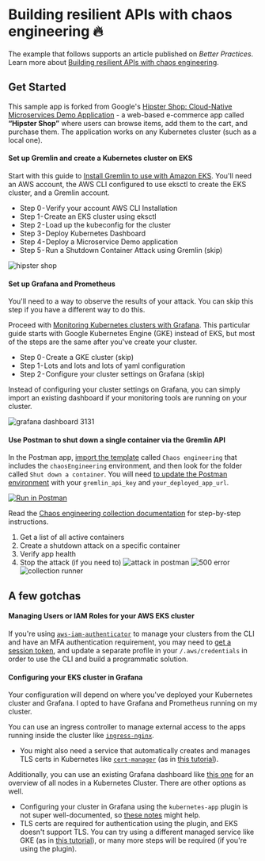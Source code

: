 # Building resilient APIs with chaos engineering 🔥

The example that follows supports an article published on _Better Practices_. Learn more about [Building resilient APIs with chaos engineering](https://medium.com/@joycelin.codes/chaos-d3ef238ec328).

## Get Started

This sample app is forked from Google's [Hipster Shop: Cloud-Native Microservices Demo Application](https://github.com/GoogleCloudPlatform/microservices-demo) - a web-based e-commerce app called **“Hipster Shop”** where users can browse items, add them to the cart, and purchase them. The application works on any Kubernetes cluster (such as a local one).

#### Set up Gremlin and create a Kubernetes cluster on EKS

Start with this guide to [Install Gremlin to use with Amazon EKS](https://www.gremlin.com/community/tutorials/how-to-install-and-use-gremlin-with-eks). You'll need an AWS account, the AWS CLI configured to use eksctl to create the EKS cluster, and a Gremlin account.

- Step 0 - Verify your account AWS CLI Installation
- Step 1 - Create an EKS cluster using eksctl
- Step 2 - Load up the kubeconfig for the cluster
- Step 3 - Deploy Kubernetes Dashboard
- Step 4 - Deploy a Microservice Demo application
- Step 5 - Run a Shutdown Container Attack using Gremlin (skip)

![[hipster shop](https://i.imgur.com/IWGvLNF.pngv=4&s=200)](https://i.imgur.com/IWGvLNF.png)

#### Set up Grafana and Prometheus

You'll need to a way to observe the results of your attack. You can skip this step if you have a different way to do this.

Proceed with [Monitoring Kubernetes clusters with Grafana](https://medium.com/htc-research-engineering-blog/monitoring-kubernetes-clusters-with-grafana-e2a413febefd). This particular guide starts with Google Kubernetes Engine (GKE) instead of EKS, but most of the steps are the same after you've create your cluster.

- Step 0 - Create a GKE cluster (skip)
- Step 1 - Lots and lots and lots of yaml configuration
- Step 2 - Configure your cluster settings on Grafana (skip)

Instead of configuring your cluster settings on Grafana, you can simply import an existing dashboard if your monitoring tools are running on your cluster.

![[grafana dashboard 3131](https://i.imgur.com/a0tDoJT.png)](https://i.imgur.com/a0tDoJT.png)

#### Use Postman to shut down a single container via the Gremlin API

In the Postman app, [import the template](https://learning.getpostman.com/docs/postman/launching_postman/newbutton/#templates) called `Chaos engineering` that includes the `chaosEngineering` environment, and then look for the folder called `Shut down a container`. You will need [to update the Postman environment](https://learning.getpostman.com/docs/postman/environments_and_globals/manage_environments/#editing-an-active-environment) with your `gremlin_api_key` and `your_deployed_app_url`. 

[![Run in Postman](https://run.pstmn.io/button.svg)](https://app.getpostman.com/run-collection/b07acbdc8e6f2d2b59f8#?env%5BchaosEngineering%5D=W3sia2V5IjoibW9ja191cmwiLCJ2YWx1ZSI6Imh0dHBzOi8vYmQwMTVmMWUtNjQwMS00MzdkLTliYjYtYTk4NDg4MmVlMzNlLm1vY2sucHN0bW4uaW8iLCJlbmFibGVkIjp0cnVlfSx7ImtleSI6ImdyZW1saW5fYXBpIiwidmFsdWUiOiJodHRwczovL2FwaS5ncmVtbGluLmNvbS92MSIsImVuYWJsZWQiOnRydWV9LHsia2V5IjoiZ3JlbWxpbl9hcGlfa2V5IiwidmFsdWUiOiJ5b3VyLWdyZW1saW4tYXBpLWtleSIsImVuYWJsZWQiOnRydWV9LHsia2V5IjoieW91cl9kZXBsb3llZF9hcHBfVVJMIiwidmFsdWUiOiJ5b3VyLWRlcGxveWVkLWFwcC11cmwiLCJlbmFibGVkIjp0cnVlfV0=)

Read the [Chaos engineering collection documentation](https://documenter.getpostman.com/view/1559645/SVfH1sqD) for step-by-step instructions.

1. Get a list of all active containers
1. Create a shutdown attack on a specific container
1. Verify app health
1. Stop the attack (if you need to)
   ![[attack in postman](https://i.imgur.com/7hrGhIg.png)](https://i.imgur.com/7hrGhIg.png)
   ![[500 error](https://i.imgur.com/ulRVM69.png)](https://i.imgur.com/ulRVM69.png)
   ![[collection runner](https://i.imgur.com/UPPy3bQ.png)](https://i.imgur.com/UPPy3bQ.png)

## A few gotchas

#### Managing Users or IAM Roles for your AWS EKS cluster

If you're using [`aws-iam-authenticator`](https://github.com/kubernetes-sigs/aws-iam-authenticator#specifying-credentials--using-aws-profiles) to manage your clusters from the CLI and have an MFA authentication requirement, you may need to [get a session token](https://docs.aws.amazon.com/cli/latest/reference/sts/get-session-token.html), and update a separate profile in your `/.aws/credentials` in order to use the CLI and build a programmatic solution.

#### Configuring your EKS cluster in Grafana

Your configuration will depend on where you've deployed your Kubernetes cluster and Grafana. I opted to have Grafana and Prometheus running on my cluster.

You can use an ingress controller to manage external access to the apps running inside the cluster like [`ingress-nginx`](https://github.com/kubernetes/ingress-nginx).

- You might also need a service that automatically creates and manages TLS certs in Kubernetes like [`cert-manager`](https://github.com/helm/charts/tree/master/stable/cert-manager) (as in [this tutorial](https://itnext.io/automated-tls-with-cert-manager-and-letsencrypt-for-kubernetes-7daaa5e0cae4)).

Additionally, you can use an existing Grafana dashboard like [this one](https://grafana.com/grafana/dashboards/3131) for an overview of all nodes in a Kubernetes Cluster. There are other options as well.

- Configuring your cluster in Grafana using the `kubernetes-app` plugin is not super well-documented, so [these notes](https://github.com/grafana/kubernetes-app/issues/35#issuecomment-407878758) might help.
- TLS certs are required for authentication using the plugin, and EKS doesn't support TLS. You can try using a different managed service like GKE (as in [this tutorial](https://medium.com/htc-research-engineering-blog/monitoring-kubernetes-clusters-with-grafana-e2a413febefd)), or many more steps will be required (if you're using the plugin).
